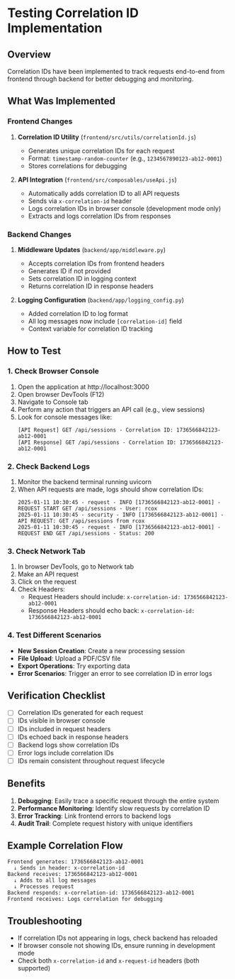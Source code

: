 # Testing Correlation ID Implementation

## Overview
Correlation IDs have been implemented to track requests end-to-end from frontend through backend for better debugging and monitoring.

## What Was Implemented

### Frontend Changes
1. **Correlation ID Utility** (`frontend/src/utils/correlationId.js`)
   - Generates unique correlation IDs for each request
   - Format: `timestamp-random-counter` (e.g., `1234567890123-ab12-0001`)
   - Stores correlations for debugging

2. **API Integration** (`frontend/src/composables/useApi.js`)
   - Automatically adds correlation ID to all API requests
   - Sends via `x-correlation-id` header
   - Logs correlation IDs in browser console (development mode only)
   - Extracts and logs correlation IDs from responses

### Backend Changes
1. **Middleware Updates** (`backend/app/middleware.py`)
   - Accepts correlation IDs from frontend headers
   - Generates ID if not provided
   - Sets correlation ID in logging context
   - Returns correlation ID in response headers

2. **Logging Configuration** (`backend/app/logging_config.py`)
   - Added correlation ID to log format
   - All log messages now include `[correlation-id]` field
   - Context variable for correlation ID tracking

## How to Test

### 1. Check Browser Console
1. Open the application at http://localhost:3000
2. Open browser DevTools (F12)
3. Navigate to Console tab
4. Perform any action that triggers an API call (e.g., view sessions)
5. Look for console messages like:
   ```
   [API Request] GET /api/sessions - Correlation ID: 1736566842123-ab12-0001
   [API Response] GET /api/sessions - Correlation ID: 1736566842123-ab12-0001
   ```

### 2. Check Backend Logs
1. Monitor the backend terminal running uvicorn
2. When API requests are made, logs should show correlation IDs:
   ```
   2025-01-11 10:30:45 - request - INFO [1736566842123-ab12-0001] - REQUEST START GET /api/sessions - User: rcox
   2025-01-11 10:30:45 - security - INFO [1736566842123-ab12-0001] - API REQUEST: GET /api/sessions from rcox
   2025-01-11 10:30:45 - request - INFO [1736566842123-ab12-0001] - REQUEST END GET /api/sessions - Status: 200
   ```

### 3. Check Network Tab
1. In browser DevTools, go to Network tab
2. Make an API request
3. Click on the request
4. Check Headers:
   - Request Headers should include: `x-correlation-id: 1736566842123-ab12-0001`
   - Response Headers should echo back: `x-correlation-id: 1736566842123-ab12-0001`

### 4. Test Different Scenarios
- **New Session Creation**: Create a new processing session
- **File Upload**: Upload a PDF/CSV file
- **Export Operations**: Try exporting data
- **Error Scenarios**: Trigger an error to see correlation ID in error logs

## Verification Checklist
- [ ] Correlation IDs generated for each request
- [ ] IDs visible in browser console
- [ ] IDs included in request headers
- [ ] IDs echoed back in response headers
- [ ] Backend logs show correlation IDs
- [ ] Error logs include correlation IDs
- [ ] IDs remain consistent throughout request lifecycle

## Benefits
1. **Debugging**: Easily trace a specific request through the entire system
2. **Performance Monitoring**: Identify slow requests by correlation ID
3. **Error Tracking**: Link frontend errors to backend logs
4. **Audit Trail**: Complete request history with unique identifiers

## Example Correlation Flow
```
Frontend generates: 1736566842123-ab12-0001
  ↓ Sends in header: x-correlation-id
Backend receives: 1736566842123-ab12-0001
  ↓ Adds to all log messages
  ↓ Processes request
Backend responds: x-correlation-id: 1736566842123-ab12-0001
Frontend receives: Logs correlation for debugging
```

## Troubleshooting
- If correlation IDs not appearing in logs, check backend has reloaded
- If browser console not showing IDs, ensure running in development mode
- Check both `x-correlation-id` and `x-request-id` headers (both supported)